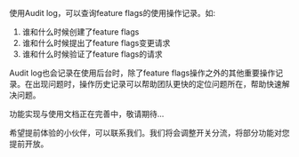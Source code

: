 使用Audit log，可以查询feature flags的使用操作记录。如:
1. 谁和什么时候创建了feature flags
2. 谁和什么时候提出了feature flags变更请求
3. 谁和什么时候验证了feature flags的请求

Audit log也会记录在使用后台时，除了feature flags操作之外的其他重要操作记录。在出现问题时，操作历史记录可以帮助团队更快的定位问题所在，帮助快速解决问题。





功能实现与使用文档正在完善中，敬请期待...

希望提前体验的小伙伴，可以联系我们。我们将会调整开关分流，将部分功能对您提前开放。